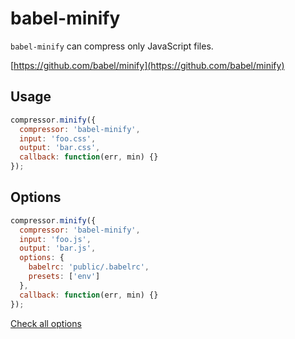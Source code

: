 # babel-minify

`babel-minify` can compress only JavaScript files.

[https://github.com/babel/minify](https://github.com/babel/minify)

## Usage

```js
compressor.minify({
  compressor: 'babel-minify',
  input: 'foo.css',
  output: 'bar.css',
  callback: function(err, min) {}
});
```

## Options

```js
compressor.minify({
  compressor: 'babel-minify',
  input: 'foo.js',
  output: 'bar.js',
  options: {
    babelrc: 'public/.babelrc',
    presets: ['env']
  },
  callback: function(err, min) {}
});
```

[Check all options](https://github.com/babel/minify)

